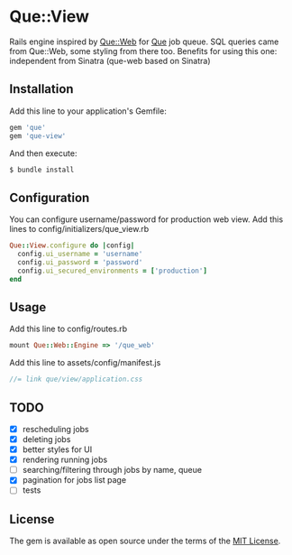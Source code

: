 # Que::View
Rails engine inspired by [Que::Web](https://github.com/statianzo/que-web) for [Que](https://github.com/que-rb/que) job queue.
SQL queries came from Que::Web, some styling from there too.
Benefits for using this one: independent from Sinatra (que-web based on Sinatra)

## Installation

Add this line to your application's Gemfile:

```ruby
gem 'que'
gem 'que-view'
```

And then execute:
```bash
$ bundle install
```

## Configuration

You can configure username/password for production web view.
Add this lines to config/initializers/que_view.rb

```ruby
Que::View.configure do |config|
  config.ui_username = 'username'
  config.ui_password = 'password'
  config.ui_secured_environments = ['production']
end
```

## Usage

Add this line to config/routes.rb

```ruby
mount Que::Web::Engine => '/que_web'
```

Add this line to assets/config/manifest.js

```js
//= link que/view/application.css
```

## TODO

- [X] rescheduling jobs
- [X] deleting jobs
- [X] better styles for UI
- [X] rendering running jobs
- [ ] searching/filtering through jobs by name, queue
- [X] pagination for jobs list page
- [ ] tests

## License
The gem is available as open source under the terms of the [MIT License](https://opensource.org/licenses/MIT).
